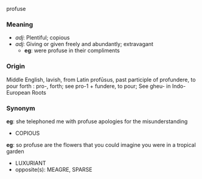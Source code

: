 profuse
### Meaning
+ _adj_: Plentiful; copious
+ _adj_: Giving or given freely and abundantly; extravagant
    + __eg__: were profuse in their compliments

### Origin

Middle English, lavish, from Latin profūsus, past participle of profundere, to pour forth : pro-, forth; see pro-1 + fundere, to pour; See gheu- in Indo-European Roots

### Synonym

__eg__: she telephoned me with profuse apologies for the misunderstanding

+ COPIOUS

__eg__: so profuse are the flowers that you could imagine you were in a tropical garden

+ LUXURIANT
+ opposite(s): MEAGRE, SPARSE


